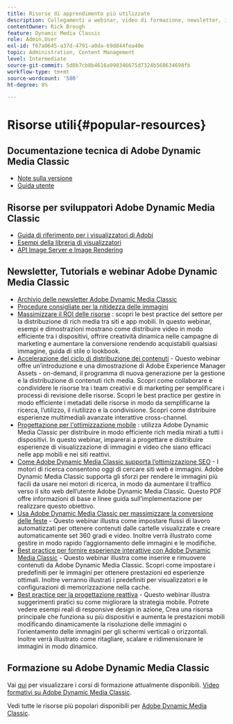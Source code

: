 ```yaml
---
title: Risorse di apprendimento più utilizzate
description: Collegamenti a webinar, video di formazione, newsletter, informazioni sulle best practice e risorse per sviluppatori per Adobe Dynamic Media Classic.
contentOwner: Rick Brough
feature: Dynamic Media Classic
role: Admin,User
exl-id: f67a0645-a37d-4791-a0da-69d844fea40e
topic: Administration, Content Management
level: Intermediate
source-git-commit: 5d8b7cb8b4616a998346675d7324b568634698fb
workflow-type: tm+mt
source-wordcount: '580'
ht-degree: 8%

---
```


# Risorse utili{#popular-resources}

## Documentazione tecnica di Adobe Dynamic Media Classic

* [Note sulla versione](https://experienceleague.adobe.com/docs/dynamic-media-developer-resources/release-notes/s7rn2017.html)
* [Guida utente](introduction.md)

## Risorse per sviluppatori Adobe Dynamic Media Classic

* [Guida di riferimento per i visualizzatori di Adobi](https://experienceleague.adobe.com/docs/dynamic-media-developer-resources.html)
* [Esempi della libreria di visualizzatori](https://landing.adobe.com/en/na/dynamic-media/ctir-2755/live-demos.html)
* [API Image Server e Image Rendering](https://experienceleague.adobe.com/docs/dynamic-media-developer-resources.html)

## Newsletter, Tutorials e webinar Adobe Dynamic Media Classic

* [Archivio delle newsletter Adobe Dynamic Media Classic](/help/using/dynamic-media-newsletter.md)
* [Procedure consigliate per la nitidezza delle immagini](/help/using/assets/s7_sharpening_images.pdf)
* [Massimizzare il ROI delle risorse](https://adobecustomersuccess.adobeconnect.com/p5ar3hfrrec/?launcher=false&amp;fcsContent=true&amp;pbMode=normal&amp;proto=true) : scopri le best practice del settore per la distribuzione di rich media tra siti e app mobili. In questo webinar, esempi e dimostrazioni mostrano come distribuire video in modo efficiente tra i dispositivi, offrire creatività dinamica nelle campagne di marketing e aumentare la conversione rendendo acquistabili qualsiasi immagine, guida di stile o lookbook.
* [Accelerazione del ciclo di distribuzione dei contenuti](https://adobecustomersuccess.adobeconnect.com/p88ducm9pqv/) - Questo webinar offre un’introduzione e una dimostrazione di Adobe Experience Manager Assets - on-demand, il programma di nuova generazione per la gestione e la distribuzione di contenuti rich media. Scopri come collaborare e condividere le risorse tra i team creativi e di marketing per semplificare i processi di revisione delle risorse. Scopri le best practice per gestire in modo efficiente i metadati delle risorse in modo da semplificarne la ricerca, l’utilizzo, il riutilizzo e la condivisione. Scopri come distribuire esperienze multimediali avanzate interattive cross-channel.
* [Progettazione per l&#39;ottimizzazione mobile](https://adobecustomersuccess.adobeconnect.com/p6oqd3wydif/?launcher=false&amp;fcsContent=true&amp;pbMode=normal&amp;proto=true) : utilizza Adobe Dynamic Media Classic per distribuire in modo efficiente rich media mirati a tutti i dispositivi. In questo webinar, imparerai a progettare e distribuire esperienze di visualizzazione di immagini e video che siano efficaci nelle app mobili e nei siti reattivi.
* [Come Adobe Dynamic Media Classic supporta l’ottimizzazione SEO](/help/using/assets/s7_seo.pdf) - I motori di ricerca consentono oggi di cercare siti web e immagini. Adobe Dynamic Media Classic supporta gli sforzi per rendere le immagini più facili da usare nei motori di ricerca, in modo da aumentare il traffico verso il sito web dell’utente Adobe Dynamic Media Classic. Questo PDF offre informazioni di base e linee guida sull’implementazione per realizzare questo obiettivo.
* [Usa Adobe Dynamic Media Classic per massimizzare la conversione delle feste](https://adobecustomersuccess.adobeconnect.com/p32n1yr85c9/?proto=true) - Questo webinar illustra come impostare flussi di lavoro automatizzati per ottenere contenuti dalle cartelle visualizzate e creare automaticamente set 360 gradi e video. Inoltre verrà illustrato come gestire in modo rapido l’aggiornamento delle immagini e le modifiche.
* [Best practice per fornire esperienze interattive con Adobe Dynamic Media Classic](https://seminars.adobeconnect.com/p7wb8ej3u6d/) - Questo webinar illustra come inserire e rimuovere contenuti da Adobe Dynamic Media Classic. Scopri come impostare i predefiniti per le immagini per ottenere prestazioni ed esperienze ottimali. Inoltre verranno illustrati i predefiniti per visualizzatori e le configurazioni di memorizzazione nella cache.
* [Best practice per la progettazione reattiva](https://offers.adobe.com/en/na/marketing/landings/_40458_responsive_design_live_on_demand_webinar.html) - Questo webinar illustra suggerimenti pratici su come migliorare la strategia mobile. Potrete vedere esempi reali di responsive design in azione, Crea una risorsa principale che funziona su più dispositivi e aumenta le prestazioni mobili modificando dinamicamente la risoluzione delle immagini o l’orientamento delle immagini per gli schermi verticali o orizzontali. Inoltre verrà illustrato come ritagliare, scalare e ridimensionare le immagini in modo dinamico.

## Formazione su Adobe Dynamic Media Classic

Vai [qui](https://training.adobe.com/training/courses.html#product=adobe-scene7) per visualizzare i corsi di formazione attualmente disponibili.
[Video formativi su Adobe Dynamic Media Classic](https://experienceleague.adobe.com/docs/dynamic-media-classic/using/intro/training-videos.html#intro).

Vedi tutte le risorse più popolari disponibili per [Adobe Dynamic Media Classic](home.md).
